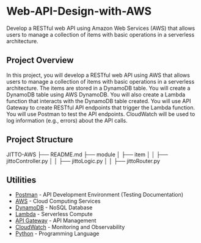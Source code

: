 # Web-API-Design-with-AWS

Develop a RESTful web API using Amazon Web Services (AWS) that allows users to manage a collection of items with basic operations in a serverless architecture.

## Project Overview

In this project, you will develop a RESTful web API using AWS that allows users to manage a collection of items with basic operations in a serverless architecture. The items are stored in a DynamoDB table. You will create a DynamoDB table using AWS DynamoDB. You will also create a Lambda function that interacts with the DynamoDB table created. You will use API Gateway to create RESTful API endpoints that trigger the Lambda function. You will use Postman to test the API endpoints. CloudWatch will be used to log information (e.g., errors) about the API calls.

## Project Structure

JITTO-AWS
├── README.md
├── module
│ ├── item
│ │ ├── jittoController.py
│ │ ├── jittoLogic.py
│ │ ├── jittoRouter.py

## Utilities

- [Postman](https://www.postman.com/) - API Development Environment (Testing Documentation)
- [AWS](https://aws.amazon.com/) - Cloud Computing Services
- [DynamoDB](https://aws.amazon.com/dynamodb/) - NoSQL Database
- [Lambda](https://aws.amazon.com/lambda/) - Serverless Compute
- [API Gateway](https://aws.amazon.com/api-gateway/) - API Management
- [CloudWatch](https://aws.amazon.com/cloudwatch/) - Monitoring and Observability
- [Python](https://www.python.org/) - Programming Language
